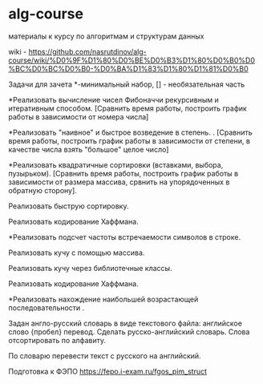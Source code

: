 # alg-course
материалы к курсу по алгоритмам и структурам данных

wiki - https://github.com/nasrutdinov/alg-course/wiki/%D0%9F%D1%80%D0%BE%D0%B3%D1%80%D0%B0%D0%BC%D0%BC%D0%B0-%D0%BA%D1%83%D1%80%D1%81%D0%B0

Задачи для зачета *-минимальный набор, [] - необязательная часть

*Реализовать вычисление чисел Фибоначчи рекурсивным и итеративным способом. [Сравнить время работы, построить график работы в зависимости от номера числа]

*Реализовать "наивное" и быстрое возведение в степень. . [Сравнить время работы, построить график работы в зависимости от степени, в качестве числа взять "большое" целое число]

*Реализовать квадратичные сортировки  (вставками, выбора, пузырьком). [Сравнить время работы, построить график работы в зависимости от размера массива, срвнить на упорядоченных в обратную сторону].

Реализовать быструю сортировку. 

Реализовать кодирование Хаффмана. 

*Реализовать подсчет частоты встречаемости символов в строке.

Реализовать кучу с помощью массива. 

Реализовать кучу через библиотечные классы. 

Реализовать кодирование Хаффмана. 

*Реализовать нахождение наибольшей возрастающей последовательности . 

Задан англо-русский словарь в виде текстового файла: английское слово {пробел} перевод.  Сделать русско-английский словарь. Слова отсортировать по алфавиту. 

По словарю перевести текст с русского на английский.


Подготовка к ФЭПО 
https://fepo.i-exam.ru/fgos_pim_struct
